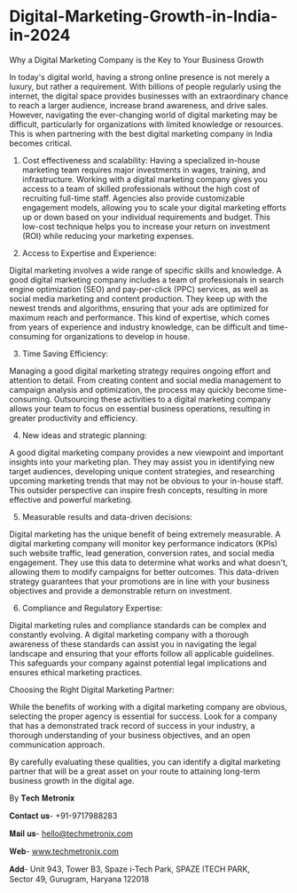 # Digital-Marketing-Growth-in-India-in-2024
Why a Digital Marketing Company is the Key to Your Business Growth

In today's digital world, having a strong online presence is not merely a luxury, but rather a requirement. With billions of people regularly using the internet, the digital space provides businesses with an extraordinary chance to reach a larger audience, increase brand awareness, and drive sales. However, navigating the ever-changing world of digital marketing may be difficult, particularly for organizations with limited knowledge or resources. This is when partnering with the best digital marketing company in India becomes critical.


1. Cost effectiveness and scalability:
Having a specialized in-house marketing team requires major investments in wages, training, and infrastructure. Working with a digital marketing company gives you access to a team of skilled professionals without the high cost of recruiting full-time staff. Agencies also provide customizable engagement models, allowing you to scale your digital marketing efforts up or down based on your individual requirements and budget. This low-cost technique helps you to increase your return on investment (ROI) while reducing your marketing expenses.

2. Access to Expertise and Experience:

Digital marketing involves a wide range of specific skills and knowledge. A good digital marketing company includes a team of professionals in search engine optimization (SEO) and pay-per-click (PPC) services, as well as social media marketing and content production. They keep up with the newest trends and algorithms, ensuring that your ads are optimized for maximum reach and performance. This kind of expertise, which comes from years of experience and industry knowledge, can be difficult and time-consuming for organizations to develop in house.

3. Time Saving Efficiency:

Managing a good digital marketing strategy requires ongoing effort and attention to detail. From creating content and social media management to campaign analysis and optimization, the process may quickly become time-consuming. Outsourcing these activities to a digital marketing company allows your team to focus on essential business operations, resulting in greater productivity and efficiency.

4. New ideas and strategic planning:

A good digital marketing company provides a new viewpoint and important insights into your marketing plan. They may assist you in identifying new target audiences, developing unique content strategies, and researching upcoming marketing trends that may not be obvious to your in-house staff. This outsider perspective can inspire fresh concepts, resulting in more effective and powerful marketing.

5. Measurable results and data-driven decisions:

Digital marketing has the unique benefit of being extremely measurable. A digital marketing company will monitor key performance indicators (KPIs) such website traffic, lead generation, conversion rates, and social media engagement. They use this data to determine what works and what doesn't, allowing them to modify campaigns for better outcomes. This data-driven strategy guarantees that your promotions are in line with your business objectives and provide a demonstrable return on investment.

6. Compliance and Regulatory Expertise:

Digital marketing rules and compliance standards can be complex and constantly evolving. A digital marketing company with a thorough awareness of these standards can assist you in navigating the legal landscape and ensuring that your efforts follow all applicable guidelines. This safeguards your company against potential legal implications and ensures ethical marketing practices.

Choosing the Right Digital Marketing Partner:

While the benefits of working with a digital marketing company are obvious, selecting the proper agency is essential for success. Look for a company that has a demonstrated track record of success in your industry, a thorough understanding of your business objectives, and an open communication approach.

By carefully evaluating these qualities, you can identify a digital marketing partner that will be a great asset on your route to attaining long-term business growth in the digital age.

By 𝐓𝐞𝐜𝐡 𝐌𝐞𝐭𝐫𝐨𝐧𝐢𝐱

𝐂𝐨𝐧𝐭𝐚𝐜𝐭 𝐮𝐬- +91-9717988283

𝐌𝐚𝐢𝐥 𝐮𝐬- hello@techmetronix.com

𝐖𝐞𝐛- www.techmetronix.com

𝐀𝐝𝐝- Unit 943, Tower B3, Spaze i-Tech Park, SPAZE ITECH PARK,  
     Sector 49, Gurugram, Haryana 122018


